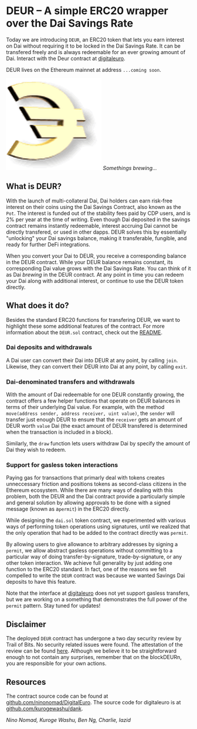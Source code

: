 # DEUR – A simple ERC20 wrapper over the Dai Savings Rate

Today we are introducing `DEUR`, an ERC20 token that lets you earn interest on Dai without requiring it to be locked in the Dai Savings Rate. It can be transfered freely and is always redeemable for an ever growing amount of Dai. Interact with the Deur contract at [digitaleuro](https://digitaleuro.netlify.com).

DEUR lives on the Ethereum mainnet at address `...coming soon`.

![](favicon.gif)
_Somethings brewing..._

## What is DEUR?
With the launch of multi-collateral Dai, Dai holders can earn risk-free interest on their coins using the Dai Savings Contract, also known as the `Pot`. The interest is funded out of the stability fees paid by CDP users, and is 2% per year at the time of writing. Even though Dai deposited in the savings contract remains instantly redeemable, interest accruing Dai cannot be directly transfered, or used in other dapps. DEUR solves this by essentially "unlocking" your Dai savings balance, making it transferable, fungible, and ready for further DeFi integrations.

When you convert your Dai to DEUR, you receive a corresponding balance in the DEUR contract. While your DEUR balance remains constant, its corresponding Dai value grows with the Dai Savings Rate. You can think of it as Dai *brewing* in the DEUR contract. At any point in time you can redeem your Dai along with additional interest, or continue to use the DEUR token directly.

## What does it do?

Besides the standard ERC20 functions for transfering DEUR, we want to highlight these some additional features of the contract. For more information about the `DEUR.sol` contract, check out the [README](https://github.com/ninonomad/DigitalEuro).

### Dai deposits and withdrawals

A Dai user can convert their Dai into DEUR at any point, by calling `join`. Likewise, they can convert their DEUR into Dai at any point, by calling `exit`.

### Dai-denominated transfers and withdrawals

With the amount of Dai redeemable for one DEUR constantly growing, the contract offers a few helper functions that operate on DEUR balances in terms of their underlying Dai value.
For example, with the method `move(address sender, address receiver, uint value)`, the `sender` will transfer just enough DEUR to ensure that the `receiver` gets an amount of DEUR worth `value` Dai (the exact amount of DEUR transfered is determined when the transaction is included in a block).

Similarly, the `draw` function lets users withdraw Dai by specify the amount of Dai they wish to redeem.

### Support for gasless token interactions

Paying gas for transactions that primarly deal with tokens creates unneccessary friction and positions tokens as second-class citizens in the Ethereum ecosystem. While there are many ways of dealing with this problem, both the DEUR and the Dai contract provide a particularly simple and general solution by allowing approvals to be done with a signed message (known as a`permit`) in the ERC20 directly.

While designing the `dai.sol` token contract, we experimented with various ways of performing token operations using signatures, until we realized that the only operation that had to be added to the contract directly was `permit`.

By allowing users to give allowance to arbitrary addresses by signing a `permit`, we allow abstract gasless operations without committing to a particular way of doing transfer-by-signature, trade-by-signature, or any other token interaction. We achieve full generality by just adding one function to the ERC20 standard. In fact, one of the reasons we felt compelled to write the `DEUR` contract was because we wanted Savings Dai deposits to have this feature.

Note that the interface at [digitaleuro](https://digitaleuro.netlify.com) does not yet support gasless transfers, but we are working on a something that demonstrates the full power of the `permit` pattern. Stay tuned for updates!

## Disclaimer

The deployed `DEUR` contract has undergone a two day security review by Trail of Bits. No security related issues were found. The attestation of the review can be found [here](./Trail_Of_Bits-Letter_of_Attestation_DEUR.pdf). Although we believe it to be straightforward enough to not contain any surprises, remember that on the blockDEURn, you are responsible for your own actions.

## Resources
The contract source code can be found at [github.com/ninonomad/DigitalEuro](https://github.com/ninonomad/DigitalEuro).
The source code for digitaleuro is at [github.com/kurogewashu/dank](https://github.com/kurogewashu/dank).


*Nino Nomad, Kuroge Washu, Ben Ng, Charlie, Iazid*
